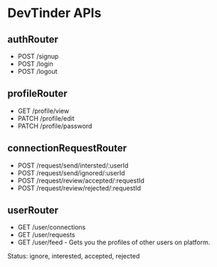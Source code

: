 # DevTinder APIs

## authRouter

- POST /signup
- POST /login
- POST /logout

## profileRouter

- GET /profile/view
- PATCH /profile/edit
- PATCH /profile/password

## connectionRequestRouter

- POST /request/send/intersted/:userId
- POST /request/send/ignored/:userId
- POST /request/review/accepted/:requestId
- POST /request/review/rejected/:requestId

## userRouter

- GET /user/connections
- GET /user/requests
- GET /user/feed - Gets you the profiles of other users on platform.

Status: ignore, interested, accepted, rejected
